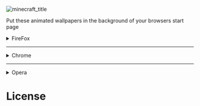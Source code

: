 ![minecraft_title](https://github.com/Kaktur/Minecraft_RTX_Animated_Wallpapers/blob/main/firefox/Fox%20Forest/chrome/mc_bg_fox2.webp)

Put these animated wallpapers in the background of your browsers start page

<details>
<summary>FireFox</summary>

### For getting the background on Firefox your options are limited.

<details>
<summary>1. userContent.css</summary>

1. Download the **chrome** folder for a background:
    * [Fox Forest](https://github.com/Kaktur/Minecraft_RTX_Animated_Wallpapers/tree/main/firefox/Fox%20Forest/chrome)
    * ~~[Ancient Chapel]()~~ currently un available
2. Go to `about:support` in the address bar of your Firefox. View the section **"Application Basics"** ➔ **Profile Directory** (or **"Profile Folder"** on MacOS) ➔ click the button **"Open Directory"** (or **"Show in Finder"** on MacOS).
It should open your Firefox profile directory, which is usually in your $HOME directory.

3. Put the downloaded **chrome** folder in to the opened directory.


4. Go to the url `about:config`, accept the risk (we will not really do anything harmful here, nothing to worry about), and in the Search Bar, paste `toolkit.legacyUserProfileCustomizations.stylesheets`, and set the value to true.

5. Restart Firefox if it's running.


mostly copied from [here](https://superuser.com/questions/1495946/how-do-i-change-the-background-image-of-home-page-in-firefox)

Animation sometimes stop, a browser reset fixes that

***
</details>
A css file that allows you to modify the start page
</details>

***

<details>
<summary>Chrome</summary>

### On chrome Use a extension that adds live wallpapers
1. Download selected theme video:
    * [Fox Forest](https://github.com/Kaktur/Minecraft_RTX_Animated_Wallpapers/raw/main/webp/fox.webm?download=)
    * [Ancient Chapel day](https://github.com/Kaktur/Minecraft_RTX_Animated_Wallpapers/raw/main/webp/bee_day.webm?download=)
      Starts loop at day
    * [Ancient Chapel niht](https://github.com/Kaktur/Minecraft_RTX_Animated_Wallpapers/raw/main/webp/bee_night.webm?download=)
      Starts loop at night
2. Get [MOTIONTABS](https://chromewebstore.google.com/detail/motiontabs-best-live-wall/fenjmhlfpbhnbgbdehnnomhnhafedbmp?utm_source=ext_app_menu) or a dirent extension that supports `.webm` files.
3. Add it to the extension 
    * for MOTIONTABS go to `videos` in bottom left corner of the start start.
    * Than click "add your own video" and selected the downloaded file.

</details>

***

<details>
<summary>Opera</summary>

### Opera has theme support thro extensions, all themes work on all opera distributions.
Themes don't animate on the standard Opera browser
<details>
<summary>Get theme from opera addons</summary>

Cruelty un available

</details>

<details>
<summary>install the theme extension manually</summary>

- Download selected theme:
    * [Fox Forest]()
    * [Ancient Chapel day]()
      Starts loop at day
    * [Ancient Chapel niht]()
      Starts loop at night


</details>

</details>

# License


